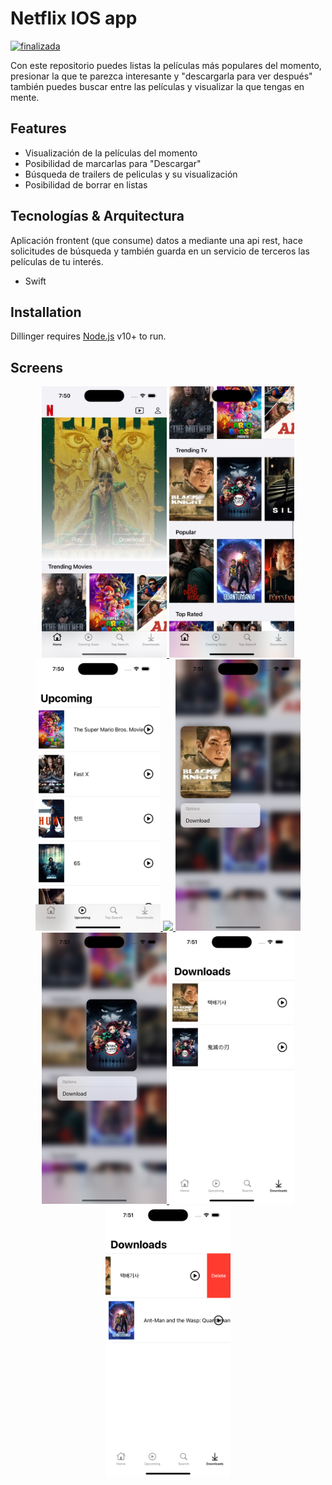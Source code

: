 # Netflix IOS app
[![finalizada](https://img.shields.io/badge/Finalizada-greendark?style=flat)](https://github.com/deriannavy)

Con este repositorio puedes listas la películas más populares del momento, presionar la que te parezca interesante y "descargarla para ver después" también puedes buscar entre las películas y visualizar la que tengas en mente.

## Features

- Visualización de la películas del momento
- Posibilidad de marcarlas para "Descargar"
- Búsqueda de trailers de peliculas y su visualización
- Posibilidad de borrar en listas


## Tecnologías & Arquitectura

Aplicación frontent (que consume) datos a mediante una api rest, hace solicitudes de búsqueda y también guarda en un servicio de terceros las películas de tu interés.

- Swift

## Installation

Dillinger requires [Node.js](https://nodejs.org/) v10+ to run.

## Screens

<p align="center">
  <a href="https://github.com/deriannavy">
    <img width="200" src="https://raw.githubusercontent.com/deriannavy/images/main/netflix/1.png" />
  </a>
  <a href="https://github.com/deriannavy">
    <img width="200" src="https://raw.githubusercontent.com/deriannavy/images/main/netflix/2.png" />
  </a>
  <a href="https://github.com/deriannavy">
    <img width="200" src="https://raw.githubusercontent.com/deriannavy/images/main/netflix/3.png" />
  </a>
  <a href="https://github.com/deriannavy">
    <img width="200" src="https://raw.githubusercontent.com/deriannavy/images/main/netflix/4.png" />
  </a>
  <a href="https://github.com/deriannavy">
    <img width="200" src="https://raw.githubusercontent.com/deriannavy/images/main/netflix/5.png" />
  </a>
  <a href="https://github.com/deriannavy">
    <img width="200" src="https://raw.githubusercontent.com/deriannavy/images/main/netflix/6.png" />
  </a>
  <a href="https://github.com/deriannavy">
    <img width="200" src="https://raw.githubusercontent.com/deriannavy/images/main/netflix/7.png" />
  </a>
  <a href="https://github.com/deriannavy">
    <img width="200" src="https://raw.githubusercontent.com/deriannavy/images/main/netflix/8.png" />
  </a>
</p>
